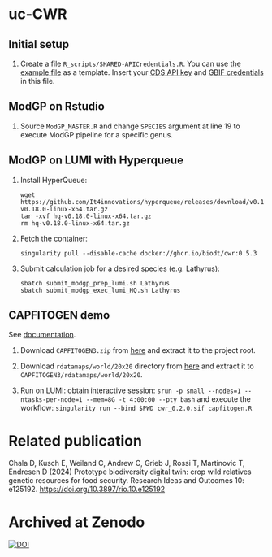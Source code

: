 # uc-CWR

## Initial setup

1. Create a file `R_scripts/SHARED-APICredentials.R`. You can use [the example file](R_scripts/SHARED-APICredentials.example.R) as a template. Insert your [CDS API key](https://cds.climate.copernicus.eu/how-to-api) and [GBIF credentials](https://www.gbif.org/) in this file.

## ModGP on Rstudio

1. Source `ModGP_MASTER.R` and change `SPECIES` argument at line 19 to execute ModGP pipeline for a specific genus.

## ModGP on LUMI with Hyperqueue

1. Install HyperQueue:

       wget https://github.com/It4innovations/hyperqueue/releases/download/v0.18.0/hq-v0.18.0-linux-x64.tar.gz
       tar -xvf hq-v0.18.0-linux-x64.tar.gz
       rm hq-v0.18.0-linux-x64.tar.gz

2. Fetch the container:

       singularity pull --disable-cache docker://ghcr.io/biodt/cwr:0.5.3

3. Submit calculation job for a desired species (e.g. Lathyrus):

       sbatch submit_modgp_prep_lumi.sh Lathyrus
       sbatch submit_modgp_exec_lumi_HQ.sh Lathyrus


## CAPFITOGEN demo

See [documentation](https://www.capfitogen.net/en).

1. Download `CAPFITOGEN3.zip` from
   [here](https://drive.google.com/file/d/1EJw-XcC1NRVFS7mwzlg1VpQBpRCdfWRd/view?usp=sharing)
   and extract it to the project root.

2. Download `rdatamaps/world/20x20` directory from
   [here](https://drive.google.com/drive/folders/19bqG_Z3aFhzrCWQp1yWvMbsLivsCicHh)
   and extract it to `CAPFITOGEN3/rdatamaps/world/20x20`.

3. Run on LUMI: obtain interactive session:
   `srun -p small --nodes=1 --ntasks-per-node=1 --mem=8G -t 4:00:00 --pty bash`
   and execute the workflow:
   `singularity run --bind $PWD cwr_0.2.0.sif capfitogen.R`

# Related publication
Chala D, Kusch E, Weiland C, Andrew C, Grieb J, Rossi T, Martinovic T, Endresen D (2024) Prototype biodiversity digital twin: crop wild relatives genetic resources for food security. Research Ideas and Outcomes 10: e125192. https://doi.org/10.3897/rio.10.e125192

# Archived at Zenodo

[![DOI](https://zenodo.org/badge/DOI/10.5281/zenodo.15696972.svg)](https://doi.org/10.5281/zenodo.15696972)
